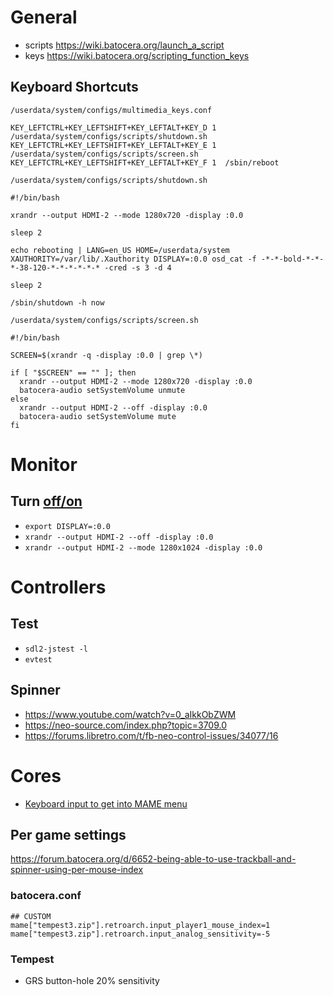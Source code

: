 # General

- scripts https://wiki.batocera.org/launch_a_script
- keys https://wiki.batocera.org/scripting_function_keys

## Keyboard Shortcuts

`/userdata/system/configs/multimedia_keys.conf`
```
KEY_LEFTCTRL+KEY_LEFTSHIFT+KEY_LEFTALT+KEY_D 1  /userdata/system/configs/scripts/shutdown.sh
KEY_LEFTCTRL+KEY_LEFTSHIFT+KEY_LEFTALT+KEY_E 1  /userdata/system/configs/scripts/screen.sh
KEY_LEFTCTRL+KEY_LEFTSHIFT+KEY_LEFTALT+KEY_F 1  /sbin/reboot
```

`/userdata/system/configs/scripts/shutdown.sh`
```
#!/bin/bash

xrandr --output HDMI-2 --mode 1280x720 -display :0.0

sleep 2

echo rebooting | LANG=en_US HOME=/userdata/system XAUTHORITY=/var/lib/.Xauthority DISPLAY=:0.0 osd_cat -f -*-*-bold-*-*-*-38-120-*-*-*-*-*-* -cred -s 3 -d 4

sleep 2

/sbin/shutdown -h now
```

`/userdata/system/configs/scripts/screen.sh`
```
#!/bin/bash

SCREEN=$(xrandr -q -display :0.0 | grep \*)

if [ "$SCREEN" == "" ]; then
  xrandr --output HDMI-2 --mode 1280x720 -display :0.0
  batocera-audio setSystemVolume unmute
else
  xrandr --output HDMI-2 --off -display :0.0
  batocera-audio setSystemVolume mute
fi
```

# Monitor

## Turn [off/on](https://unix.stackexchange.com/questions/227876/how-to-set-custom-resolution-using-xrandr-when-the-resolution-is-not-available-i)

- `export DISPLAY=:0.0`
- `xrandr --output HDMI-2 --off -display :0.0`
- `xrandr --output HDMI-2 --mode 1280x1024 -display :0.0`

# Controllers

##  Test

- `sdl2-jstest -l`
- `evtest`

## Spinner

- https://www.youtube.com/watch?v=0_aIkkObZWM
- https://neo-source.com/index.php?topic=3709.0
- https://forums.libretro.com/t/fb-neo-control-issues/34077/16


# Cores

- [Keyboard input to get into MAME menu](https://www.reddit.com/r/batocera/comments/r5qxzh/having_trouble_with_mame_2003_plus_arcade_button/)

## Per game settings

https://forum.batocera.org/d/6652-being-able-to-use-trackball-and-spinner-using-per-mouse-index

### batocera.conf

```
## CUSTOM
mame["tempest3.zip"].retroarch.input_player1_mouse_index=1
mame["tempest3.zip"].retroarch.input_analog_sensitivity=-5
```

### Tempest

- GRS button-hole 20% sensitivity